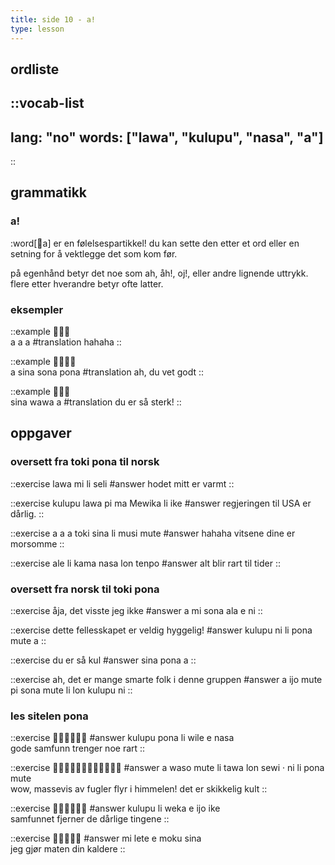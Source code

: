 ```yaml
--- 
title: side 10 - a! 
type: lesson
---
```

## ordliste
::vocab-list
---
lang: "no"
words: ["lawa", "kulupu", "nasa", "a"]
---
::

## grammatikk
### a!
:word[󱤀a] er en følelsespartikkel! du kan sette den etter et ord eller en setning for å vektlegge det som kom før.

på egenhånd betyr det noe som ah, åh!, oj!, eller andre lignende uttrykk. flere etter hverandre betyr ofte latter.


### eksempler
::example
󱤀󱤀󱤀 \
a a a
#translation
hahaha
::

::example
󱤀󱥞󱥡󱥔 \
a sina sona pona
#translation
ah, du vet godt
::

::example
󱥞󱥵󱤀 \
sina wawa a
#translation
du er så sterk!
::

## oppgaver
### oversett fra toki pona til norsk
::exercise
lawa mi li seli
#answer
hodet mitt er varmt
::

::exercise
kulupu lawa pi ma Mewika li ike
#answer
regjeringen til USA er dårlig.
::

::exercise
a a a toki sina li musi mute
#answer
hahaha vitsene dine er morsomme
::

::exercise
ale li kama nasa lon tenpo
#answer
alt blir rart til tider
::

### oversett fra norsk til toki pona
::exercise
åja, det visste jeg ikke
#answer
a mi sona ala e ni
::

::exercise
dette fellesskapet er veldig hyggelig!
#answer
kulupu ni li pona mute a
::

::exercise
du er så kul
#answer
sina pona a
::

::exercise
ah, det er mange smarte folk i denne gruppen
#answer
a ijo mute pi sona mute li lon kulupu ni
::

### les sitelen pona
::exercise
󱤟󱥔󱤧󱥷󱤉󱤾
#answer
kulupu pona li wile e nasa \
gode samfunn trenger noe rart
::

::exercise
󱤀󱥴󱤼󱤧󱥩󱤬󱥚󱦜󱥁󱤧󱥔󱤼
#answer
a waso mute li tawa lon sewi · ni li pona mute \
wow, massevis av fugler flyr i himmelen! det er skikkelig kult
::

::exercise
󱤟󱤧󱥶󱤉󱤌󱤍
#answer
kulupu li weka e ijo ike \
samfunnet fjerner de dårlige tingene
::

::exercise
󱤴󱤦󱤉󱤶󱥞
#answer
mi lete e moku sina \
jeg gjør maten din kaldere
::